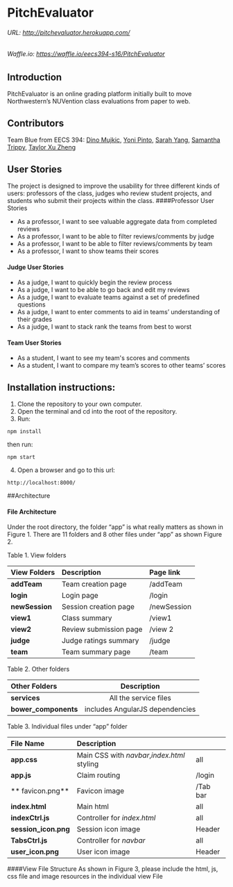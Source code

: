 # PitchEvaluator

###### URL: http://pitchevaluator.herokuapp.com/

###### Waffle.io: https://waffle.io/eecs394-s16/PitchEvaluator

## Introduction
PitchEvaluator is an online grading platform initially built to move Northwestern’s NUVention class evaluations from paper to web.
## Contributors
Team Blue from EECS 394:
[Dino Mujkic](github.com/dinomujki), [Yoni Pinto](github.com/ybpinto), [Sarah Yang](github.com/BaiyuY), [Samantha Trippy](github.com/samtrippy), [Taylor Xu Zheng](github.com/tz0531)
## User Stories
The project is designed to improve the usability for three different kinds of users: professors of the class, judges who review student projects, and students who submit their projects within the class.
####Professor User Stories
* As a professor, I want to see valuable aggregate data from completed reviews
* As a professor, I want to be able to filter reviews/comments by judge
* As a professor, I want to be able to filter reviews/comments by team
* As a professor, I want to show teams their scores

#### Judge User Stories
* As a judge, I want to quickly begin the review process
* As a judge, I want to be able to go back and edit my reviews
* As a judge, I want to evaluate teams against a set of predefined questions
* As a judge, I want to enter comments to aid in teams’ understanding of their grades
* As a judge, I want to stack rank the teams from best to worst


#### Team User Stories
* As a student, I want to see my team's scores and comments
* As a student, I want to compare my team’s scores to other teams’ scores

Installation instructions:
--------------------

1. Clone the repository to your own computer.
2. Open the terminal and cd into the root of the repository.
3. Run:
  ```
  npm install
  ```
   then run:
  ```
  npm start
  ```
4. Open a browser and go to this url:
```
http://localhost:8000/
```
##Architecture
#### File Architecture
Under the root directory, the folder “app”  is what really matters as shown in Figure 1.
There are 11 folders and 8 other files under  “app”  as shown Figure 2.

Table 1. View  folders

| View Folders   | Description            | Page link   |
|:-------------- |:-----------------------|:------------|
|**addTeam**     | Team creation page     | /addTeam    |
|**login**       | Login page             | /login      |
|**newSession**  | Session creation page  | /newSession |
|**view1**       | Class summary          | /view1      | 
|**view2**       | Review submission page | /view 2     |
|**judge**       | Judge ratings summary  | /judge      |
|**team**        | Team summary page      | /team       |
 
 Table 2. Other folders

| Other Folders          | Description    |
|:-----------------------|:--------------:|
| **services**           | All the service files | 
| **bower_components**   | includes AngularJS dependencies | 

	       

 Table 3. Individual files under “app” folder

| File Name            | Description                                  |          |
| :--------------------|:---------------------------------------------|----------|
| **app.css**          | Main CSS with *navbar*,*index.html* styling  | all      |
| **app.js**           | Claim routing                                | /login   |
| ** favicon.png**     | Favicon image                                | /Tab bar |
| **index.html**       | Main html                                    | all      |
| **indexCtrl.js**     | Controller for *index.html*                  | all      |
| **session_icon.png** | Session icon image                           | Header   |
| **TabsCtrl.js**      | Controller for *navbar*                      | all      |
| **user_icon.png**    | User  icon image                             | Header   |

####View File Structure
As shown in Figure 3, please include the html, js, css file and image resources in the individual view File

  
